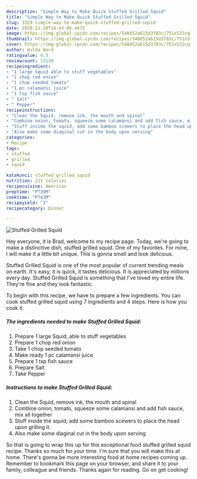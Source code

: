 ```yaml
---
description: "Simple Way to Make Quick Stuffed Grilled Squid"
title: "Simple Way to Make Quick Stuffed Grilled Squid"
slug: 3329-simple-way-to-make-quick-stuffed-grilled-squid
date: 2020-11-28T14:43:06.447Z
image: https://img-global.cpcdn.com/recipes/548d52a615d3783c/751x532cq70/stuffed-grilled-squid-recipe-main-photo.jpg
thumbnail: https://img-global.cpcdn.com/recipes/548d52a615d3783c/751x532cq70/stuffed-grilled-squid-recipe-main-photo.jpg
cover: https://img-global.cpcdn.com/recipes/548d52a615d3783c/751x532cq70/stuffed-grilled-squid-recipe-main-photo.jpg
author: Hulda Ward
ratingvalue: 4.3
reviewcount: 13139
recipeingredient:
- "1 large Squid able to stuff vegetables"
- "1 chop red onion"
- "1 chop seeded tomato"
- "1 pc calamansi juice"
- "1 tsp fish sauce"
- " Salt"
- " Pepper"
recipeinstructions:
- "Clean the Squid, remove ink, the mouth and spinal"
- "Combine onion, tomato, squeeze some calamansi and add fish sauce, mix all together"
- "Stuff inside the squid, add some bamboo scewers to place the head upon grilling it."
- "Also make some diaginal cut in the body upon serving"
categories:
- Recipe
tags:
- stuffed
- grilled
- squid

katakunci: stuffed grilled squid 
nutrition: 221 calories
recipecuisine: American
preptime: "PT39M"
cooktime: "PT43M"
recipeyield: "3"
recipecategory: Dinner

---
```



![Stuffed Grilled Squid](https://img-global.cpcdn.com/recipes/548d52a615d3783c/751x532cq70/stuffed-grilled-squid-recipe-main-photo.jpg)

Hey everyone, it is Brad, welcome to my recipe page. Today, we're going to make a distinctive dish, stuffed grilled squid. One of my favorites. For mine, I will make it a little bit unique. This is gonna smell and look delicious.



Stuffed Grilled Squid is one of the most popular of current trending meals on earth. It's easy, it is quick, it tastes delicious. It is appreciated by millions every day. Stuffed Grilled Squid is something that I've loved my entire life. They're fine and they look fantastic.


To begin with this recipe, we have to prepare a few ingredients. You can cook stuffed grilled squid using 7 ingredients and 4 steps. Here is how you cook it.

<!--inarticleads1-->

##### The ingredients needed to make Stuffed Grilled Squid:

1. Prepare 1 large Squid, able to stuff vegetables
1. Prepare 1 chop red onion
1. Take 1 chop seeded tomato
1. Make ready 1 pc calamansi juice
1. Prepare 1 tsp fish sauce
1. Prepare  Salt
1. Take  Pepper




<!--inarticleads2-->

##### Instructions to make Stuffed Grilled Squid:

1. Clean the Squid, remove ink, the mouth and spinal
1. Combine onion, tomato, squeeze some calamansi and add fish sauce, mix all together
1. Stuff inside the squid, add some bamboo scewers to place the head upon grilling it.
1. Also make some diaginal cut in the body upon serving




So that is going to wrap this up for this exceptional food stuffed grilled squid recipe. Thanks so much for your time. I'm sure that you will make this at home. There's gonna be more interesting food at home recipes coming up. Remember to bookmark this page on your browser, and share it to your family, colleague and friends. Thanks again for reading. Go on get cooking!
